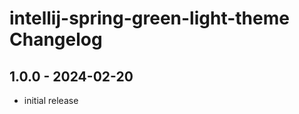 <!-- Keep a Changelog guide -> https://keepachangelog.com -->

# intellij-spring-green-light-theme Changelog

## 1.0.0 - 2024-02-20
- initial release
